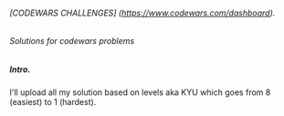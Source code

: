 ###### [CODEWARS CHALLENGES] (https://www.codewars.com/dashboard).

###### Solutions for codewars problems

##### Intro.
I'll upload all my solution based on levels aka KYU which goes from 8 (easiest) to 1 (hardest). 
